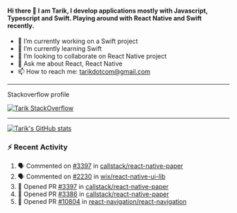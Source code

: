 #### Hi there 👋 I am Tarik, I develop applications mostly with Javascript, Typescript and Swift. Playing around with React Native and Swift recently.


- 🔭 I’m currently working on a Swift project
- 🌱 I’m currently learning Swift
- 👯 I’m looking to collaborate on React Native project
- 💬 Ask me about React, React Native
- 📫 How to reach me: tarikdotcom@gmail.com




---

Stackoverflow profile

[![Tarik StackOverflow](https://stackoverflow-badge.herokuapp.com/api/StackOverflowBadge/14122375)](https://stackoverflow.com/users/9631529/tarik)


---

[![Tarik's GitHub stats](https://github-readme-stats.vercel.app/api?username=tarikpnr&show_icons=true&theme=radical)](https://github.com/tarikpnr/github-readme-stats)


### :zap: Recent Activity

<!--START_SECTION:activity-->
1. 🗣 Commented on [#3397](https://github.com/callstack/react-native-paper/issues/3397) in [callstack/react-native-paper](https://github.com/callstack/react-native-paper)
2. 🗣 Commented on [#2230](https://github.com/wix/react-native-ui-lib/issues/2230) in [wix/react-native-ui-lib](https://github.com/wix/react-native-ui-lib)
3. 💪 Opened PR [#3397](https://github.com/callstack/react-native-paper/pull/3397) in [callstack/react-native-paper](https://github.com/callstack/react-native-paper)
4. 💪 Opened PR [#3386](https://github.com/callstack/react-native-paper/pull/3386) in [callstack/react-native-paper](https://github.com/callstack/react-native-paper)
5. 💪 Opened PR [#10804](https://github.com/react-navigation/react-navigation/pull/10804) in [react-navigation/react-navigation](https://github.com/react-navigation/react-navigation)
<!--END_SECTION:activity-->







